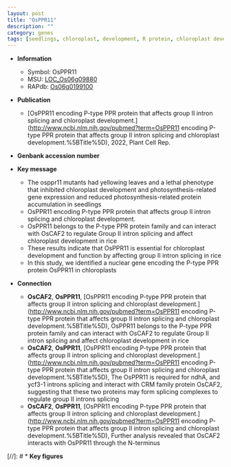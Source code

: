 ```yaml
---
layout: post
title: "OsPPR11"
description: ""
category: genes
tags: [seedlings, chloroplast, development, R protein, chloroplast development]
---
```


* **Information**  
    + Symbol: OsPPR11  
    + MSU: [LOC_Os06g09880](http://rice.uga.edu/cgi-bin/ORF_infopage.cgi?orf=LOC_Os06g09880)  
    + RAPdb: [Os06g0199100](http://rapdb.dna.affrc.go.jp/viewer/gbrowse_details/irgsp1?name=Os06g0199100)  

* **Publication**  
    + [OsPPR11 encoding P-type PPR protein that affects group II intron splicing and chloroplast development.](http://www.ncbi.nlm.nih.gov/pubmed?term=OsPPR11 encoding P-type PPR protein that affects group II intron splicing and chloroplast development.%5BTitle%5D), 2022, Plant Cell Rep.

* **Genbank accession number**  

* **Key message**  
    + The osppr11 mutants had yellowing leaves and a lethal phenotype that inhibited chloroplast development and photosynthesis-related gene expression and reduced photosynthesis-related protein accumulation in seedlings
    + OsPPR11 encoding P-type PPR protein that affects group II intron splicing and chloroplast development.
    + OsPPR11 belongs to the P-type PPR protein family and can interact with OsCAF2 to regulate Group II intron splicing and affect chloroplast development in rice
    + These results indicate that OsPPR11 is essential for chloroplast development and function by affecting group II intron splicing in rice
    + In this study, we identified a nuclear gene encoding the P-type PPR protein OsPPR11 in chloroplasts

* **Connection**  
    + __OsCAF2__, __OsPPR11__, [OsPPR11 encoding P-type PPR protein that affects group II intron splicing and chloroplast development.](http://www.ncbi.nlm.nih.gov/pubmed?term=OsPPR11 encoding P-type PPR protein that affects group II intron splicing and chloroplast development.%5BTitle%5D), OsPPR11 belongs to the P-type PPR protein family and can interact with OsCAF2 to regulate Group II intron splicing and affect chloroplast development in rice
    + __OsCAF2__, __OsPPR11__, [OsPPR11 encoding P-type PPR protein that affects group II intron splicing and chloroplast development.](http://www.ncbi.nlm.nih.gov/pubmed?term=OsPPR11 encoding P-type PPR protein that affects group II intron splicing and chloroplast development.%5BTitle%5D),  The OsPPR11 is required for ndhA, and ycf3-1 introns splicing and interact with CRM family protein OsCAF2, suggesting that these two proteins may form splicing complexes to regulate group II introns splicing
    + __OsCAF2__, __OsPPR11__, [OsPPR11 encoding P-type PPR protein that affects group II intron splicing and chloroplast development.](http://www.ncbi.nlm.nih.gov/pubmed?term=OsPPR11 encoding P-type PPR protein that affects group II intron splicing and chloroplast development.%5BTitle%5D),  Further analysis revealed that OsCAF2 interacts with OsPPR11 through the N-terminus

[//]: # * **Key figures**  


